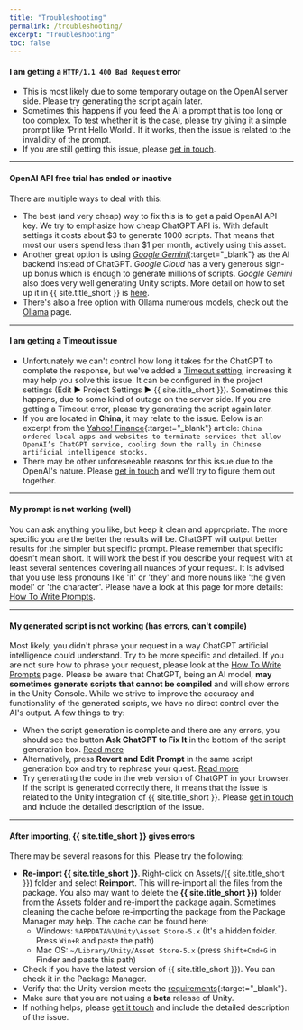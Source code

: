 ```yaml
---
title: "Troubleshooting"
permalink: /troubleshooting/
excerpt: "Troubleshooting"
toc: false
---
```


#### I am getting a `HTTP/1.1 400 Bad Request` error
- This is most likely due to some temporary outage on the OpenAI server side. Please try generating the script again later.
- Sometimes this happens if you feed the AI a prompt that is too long or too complex. To test whether it is the case, please try giving it a simple prompt like 'Print Hello World'. If it works, then the issue is related to the invalidity of the prompt.
- If you are still getting this issue, please [get in touch](/contact-details/).

---

#### OpenAI API free trial has ended or inactive
There are multiple ways to deal with this:
- The best (and very cheap) way to fix this is to get a paid OpenAI API key. We try to emphasize how cheap ChatGPT API is. With default settings it costs about $3 to generate 1000 scripts. That means that most our users spend less than $1 per month, actively using this asset.
- Another great option is using [*Google Gemini*](https://gemini.google.com){:target="_blank"} as the AI backend instead of ChatGPT. *Google Cloud* has a very generous sign-up bonus which is enough to generate millions of scripts. *Google Gemini* also does very well generating Unity scripts. More detail on how to set up it in {{ site.title_short }} is [here](/gemini-set-up/).
- There's also a free option with Ollama numerous models, check out the [Ollama](/ollama-set-up/) page.

---

#### I am getting a **Timeout** issue
- Unfortunately we can't control how long it takes for the ChatGPT to complete the response, but we've added a [Timeout setting](/getting-started/#general-settings), increasing it may help you solve this issue. It can be configured in the project settings (Edit ▶︎ Project Settings ▶︎ {{ site.title_short }}). Sometimes this happens, due to some kind of outage on the server side. If you are getting a Timeout error, please try generating the script again later.
- If you are located in **China**, it may relate to the issue. Below is an excerpt from the [Yahoo! Finance](https://finance.yahoo.com/news/chinas-ban-openais-chatgpt-likely-135040587.html){:target="_blank"} article:
`China ordered local apps and websites to terminate services that allow OpenAI’s ChatGPT service, cooling down the rally in Chinese artificial intelligence stocks.`
- There may be other unforeseeable reasons for this issue due to the OpenAI's nature. Please [get in touch](/contact-details/) and we'll try to figure them out together.

---

#### My prompt is not working (well)
You can ask anything you like, but keep it clean and appropriate. The more specific you are the better the results will be. ChatGPT will output better results for the simpler but specific prompt. Please remember that specific doesn't mean short. It will work the best if you describe your request with at least several sentences covering all nuances of your request. It is advised that you use less pronouns like 'it' or 'they' and more nouns like 'the given model' or 'the character'. Please have a look at this page for more details: [How To Write Prompts](/how-to-write-prompts/).

---

#### My generated script is not working (has errors, can't compile)
Most likely, you didn't phrase your request in a way ChatGPT artificial intelligence could understand. Try to be more specific and detailed. If you are not sure how to phrase your request, please look at the [How To Write Prompts](/how-to-write-prompts) page. Please be aware that ChatGPT, being an AI model, **may sometimes generate scripts that cannot be compiled** and will show errors in the Unity Console. While we strive to improve the accuracy and functionality of the generated scripts, we have no direct control over the AI's output. A few things to try:
- When the script generation is complete and there are any errors, you should see the button **Ask ChatGPT to Fix It** in the bottom of the script generation box. [Read more](/getting-started/#editing-scripts)
- Alternatively, press **Revert and Edit Prompt** in the same script generation box and try to rephrase your quest. [Read more](/getting-started/#editing-scripts)
- Try generating the code in the web version of ChatGPT in your browser. If the script is generated correctly there, it means that the issue is related to the Unity integration of {{ site.title_short }}. Please [get in touch](/contact-details/) and include the detailed description of the issue.

---

#### After importing, {{ site.title_short }} gives errors
There may be several reasons for this. Please try the following:
- **Re-import {{ site.title_short }}**. Right-click on Assets/{{ site.title_short }}) folder and select **Reimport**. This will re-import all the files from the package. You also may want to delete the **{{ site.title_short }})** folder from the Assets folder and re-import the package again. Sometimes cleaning the cache before re-importing the package from the Package Manager may help. The cache can be found here:
  - Windows: `%APPDATA%\Unity\Asset Store-5.x` (It's a hidden folder. Press `Win+R` and paste the path)
  - Mac OS: `~/Library/Unity/Asset Store-5.x` (press `Shift+Cmd+G` in Finder and paste this path)
- Check if you have the latest version of {{ site.title_short }}). You can check it in the Package Manager.
- Verify that the Unity version meets the [requirements](https://u3d.as/334o?aid=1101lHzQ){:target="_blank"}.
- Make sure that you are not using a **beta** release of Unity.
- If nothing helps, please [get it touch](/contact-details/) and include the detailed description of the issue.
